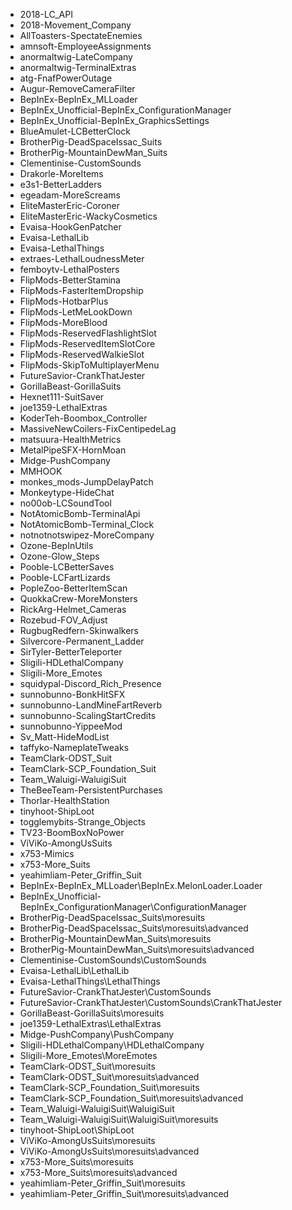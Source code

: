 - 2018-LC_API
- 2018-Movement_Company
- AllToasters-SpectateEnemies
- amnsoft-EmployeeAssignments
- anormaltwig-LateCompany
- anormaltwig-TerminalExtras
- atg-FnafPowerOutage
- Augur-RemoveCameraFilter
- BepInEx-BepInEx_MLLoader
- BepInEx_Unofficial-BepInEx_ConfigurationManager
- BepInEx_Unofficial-BepInEx_GraphicsSettings
- BlueAmulet-LCBetterClock
- BrotherPig-DeadSpaceIssac_Suits
- BrotherPig-MountainDewMan_Suits
- Clementinise-CustomSounds
- Drakorle-MoreItems
- e3s1-BetterLadders
- egeadam-MoreScreams
- EliteMasterEric-Coroner
- EliteMasterEric-WackyCosmetics
- Evaisa-HookGenPatcher
- Evaisa-LethalLib
- Evaisa-LethalThings
- extraes-LethalLoudnessMeter
- femboytv-LethalPosters
- FlipMods-BetterStamina
- FlipMods-FasterItemDropship
- FlipMods-HotbarPlus
- FlipMods-LetMeLookDown
- FlipMods-MoreBlood
- FlipMods-ReservedFlashlightSlot
- FlipMods-ReservedItemSlotCore
- FlipMods-ReservedWalkieSlot
- FlipMods-SkipToMultiplayerMenu
- FutureSavior-CrankThatJester
- GorillaBeast-GorillaSuits
- Hexnet111-SuitSaver
- joe1359-LethalExtras
- KoderTeh-Boombox_Controller
- MassiveNewCoilers-FixCentipedeLag
- matsuura-HealthMetrics
- MetalPipeSFX-HornMoan
- Midge-PushCompany
- MMHOOK
- monkes_mods-JumpDelayPatch
- Monkeytype-HideChat
- no00ob-LCSoundTool
- NotAtomicBomb-TerminalApi
- NotAtomicBomb-Terminal_Clock
- notnotnotswipez-MoreCompany
- Ozone-BepInUtils
- Ozone-Glow_Steps
- Pooble-LCBetterSaves
- Pooble-LCFartLizards
- PopleZoo-BetterItemScan
- QuokkaCrew-MoreMonsters
- RickArg-Helmet_Cameras
- Rozebud-FOV_Adjust
- RugbugRedfern-Skinwalkers
- Silvercore-Permanent_Ladder
- SirTyler-BetterTeleporter
- Sligili-HDLethalCompany
- Sligili-More_Emotes
- squidypal-Discord_Rich_Presence
- sunnobunno-BonkHitSFX
- sunnobunno-LandMineFartReverb
- sunnobunno-ScalingStartCredits
- sunnobunno-YippeeMod
- Sv_Matt-HideModList
- taffyko-NameplateTweaks
- TeamClark-ODST_Suit
- TeamClark-SCP_Foundation_Suit
- Team_Waluigi-WaluigiSuit
- TheBeeTeam-PersistentPurchases
- Thorlar-HealthStation
- tinyhoot-ShipLoot
- togglemybits-Strange_Objects
- TV23-BoomBoxNoPower
- ViViKo-AmongUsSuits
- x753-Mimics
- x753-More_Suits
- yeahimliam-Peter_Griffin_Suit
- BepInEx-BepInEx_MLLoader\BepInEx.MelonLoader.Loader
- BepInEx_Unofficial-BepInEx_ConfigurationManager\ConfigurationManager
- BrotherPig-DeadSpaceIssac_Suits\moresuits
- BrotherPig-DeadSpaceIssac_Suits\moresuits\advanced
- BrotherPig-MountainDewMan_Suits\moresuits
- BrotherPig-MountainDewMan_Suits\moresuits\advanced
- Clementinise-CustomSounds\CustomSounds
- Evaisa-LethalLib\LethalLib
- Evaisa-LethalThings\LethalThings
- FutureSavior-CrankThatJester\CustomSounds
- FutureSavior-CrankThatJester\CustomSounds\CrankThatJester
- GorillaBeast-GorillaSuits\moresuits
- joe1359-LethalExtras\LethalExtras
- Midge-PushCompany\PushCompany
- Sligili-HDLethalCompany\HDLethalCompany
- Sligili-More_Emotes\MoreEmotes
- TeamClark-ODST_Suit\moresuits
- TeamClark-ODST_Suit\moresuits\advanced
- TeamClark-SCP_Foundation_Suit\moresuits
- TeamClark-SCP_Foundation_Suit\moresuits\advanced
- Team_Waluigi-WaluigiSuit\WaluigiSuit
- Team_Waluigi-WaluigiSuit\WaluigiSuit\moresuits
- tinyhoot-ShipLoot\ShipLoot
- ViViKo-AmongUsSuits\moresuits
- ViViKo-AmongUsSuits\moresuits\advanced
- x753-More_Suits\moresuits
- x753-More_Suits\moresuits\advanced
- yeahimliam-Peter_Griffin_Suit\moresuits
- yeahimliam-Peter_Griffin_Suit\moresuits\advanced
